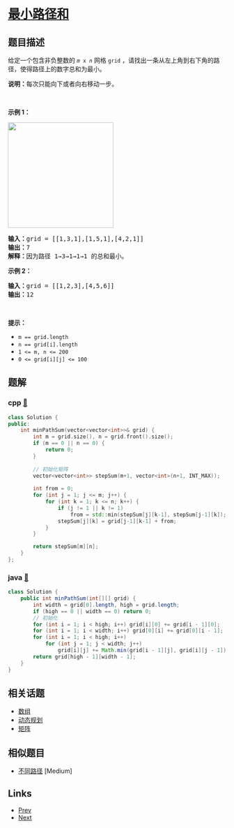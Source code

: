 
# [最小路径和](https://leetcode-cn.com/problems/minimum-path-sum)

## 题目描述

<p>给定一个包含非负整数的 <code><em>m</em> x <em>n</em></code> 网格 <code>grid</code> ，请找出一条从左上角到右下角的路径，使得路径上的数字总和为最小。</p>

<p><strong>说明：</strong>每次只能向下或者向右移动一步。</p>

<p> </p>

<p><strong>示例 1：</strong></p>
<img alt="" src="https://assets.leetcode.com/uploads/2020/11/05/minpath.jpg" style="width: 242px; height: 242px;" />
<pre>
<strong>输入：</strong>grid = [[1,3,1],[1,5,1],[4,2,1]]
<strong>输出：</strong>7
<strong>解释：</strong>因为路径 1→3→1→1→1 的总和最小。
</pre>

<p><strong>示例 2：</strong></p>

<pre>
<strong>输入：</strong>grid = [[1,2,3],[4,5,6]]
<strong>输出：</strong>12
</pre>

<p> </p>

<p><strong>提示：</strong></p>

<ul>
	<li><code>m == grid.length</code></li>
	<li><code>n == grid[i].length</code></li>
	<li><code>1 <= m, n <= 200</code></li>
	<li><code>0 <= grid[i][j] <= 100</code></li>
</ul>


## 题解

### cpp [🔗](minimum-path-sum.cpp) 
```cpp
class Solution {
public:
    int minPathSum(vector<vector<int>>& grid) {
        int m = grid.size(), n = grid.front().size();
        if (m == 0 || n == 0) {
            return 0;
        }
        
        // 初始化矩阵
        vector<vector<int>> stepSum(m+1, vector<int>(n+1, INT_MAX));
        
        int from = 0;
        for (int j = 1; j <= m; j++) {
            for (int k = 1; k <= n; k++) {
                if (j != 1 || k != 1) 
                    from = std::min(stepSum[j][k-1], stepSum[j-1][k]);
                stepSum[j][k] = grid[j-1][k-1] + from;
            }
        }

        return stepSum[m][n];
    }
};
```
### java [🔗](minimum-path-sum.java) 
```java
class Solution {
    public int minPathSum(int[][] grid) {
        int width = grid[0].length, high = grid.length;
        if (high == 0 || width == 0) return 0;
        // 初始化
        for (int i = 1; i < high; i++) grid[i][0] += grid[i - 1][0];
        for (int i = 1; i < width; i++) grid[0][i] += grid[0][i - 1];
        for (int i = 1; i < high; i++)
            for (int j = 1; j < width; j++)
                grid[i][j] += Math.min(grid[i - 1][j], grid[i][j - 1]);
        return grid[high - 1][width - 1];
    }
}
```


## 相关话题

- [数组](https://leetcode-cn.com/tag/array) 
- [动态规划](https://leetcode-cn.com/tag/dynamic-programming) 
- [矩阵](https://leetcode-cn.com/tag/matrix) 


## 相似题目

- [不同路径](../unique-paths/README.md)  [Medium] 


## Links

- [Prev](../unique-paths-ii/README.md) 
- [Next](../plus-one/README.md) 


